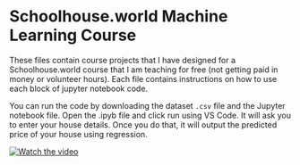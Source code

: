 # Schoolhouse.world Machine Learning Course

These files contain course projects that I have designed for a Schoolhouse.world course that I am teaching for free (not getting paid in money or volunteer hours). Each file contains instructions on how to use each block of jupyter notebook code.

You can run the code by downloading the dataset `.csv` file and the Jupyter notebook file. Open the .ipyb file and click run using VS Code. It will ask you to enter your house details. Once you do that, it will output the predicted price of your house using regression.

[![Watch the video](https://img.youtube.com/vi/2IPrIX2vhs4/0.jpg)](https://www.youtube.com/watch?v=2IPrIX2vhs4)
